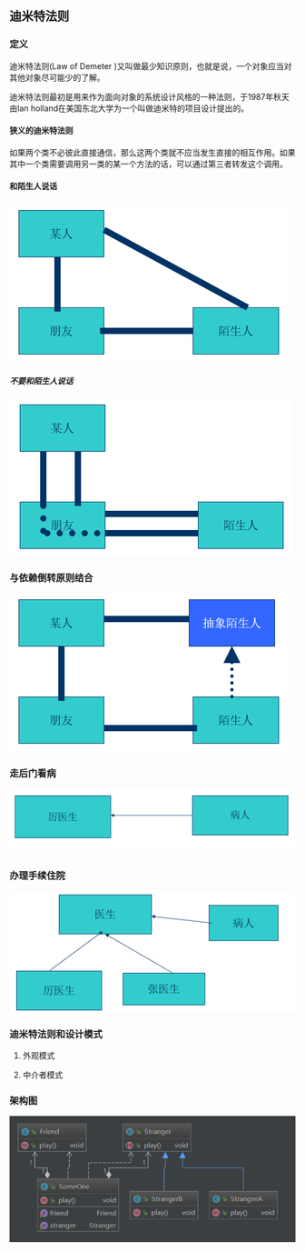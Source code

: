 


## 迪米特法则

### 定义

   迪米特法则(Law of Demeter )又叫做最少知识原则，也就是说，一个对象应当对其他对象尽可能少的了解。

​    迪米特法则最初是用来作为面向对象的系统设计风格的一种法则，于1987年秋天由lan holland在美国东北大学为一个叫做迪米特的项目设计提出的。

#### 狭义的迪米特法则

   如果两个类不必彼此直接通信，那么这两个类就不应当发生直接的相互作用。如果其中一个类需要调用另一类的某一个方法的话，可以通过第三者转发这个调用。



#### 和陌生人说话

![1565814068889](assets/1565814068889.png)

##### 不要和陌生人说话

![1565814086390](assets/1565814086390.png)

### 与依赖倒转原则结合

![1565814104357](assets/1565814104357.png)





### 走后门看病

![1565814124992](assets/1565814124992.png)

### 办理手续住院

![1565814187654](assets/1565814187654.png)



### 迪米特法则和设计模式

1. 外观模式

2. 中介者模式



### 架构图

![1565819833700](assets/1565819833700.png)

